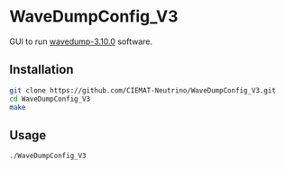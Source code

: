 # WaveDumpConfig_V3

GUI to run [wavedump-3.10.0](https://github.com/CIEMAT-Neutrino/wavedump-3.10.0) software.

## Installation

```bash
git clone https://github.com/CIEMAT-Neutrino/WaveDumpConfig_V3.git
cd WaveDumpConfig_V3
make
```

## Usage

```bash
./WaveDumpConfig_V3
```
